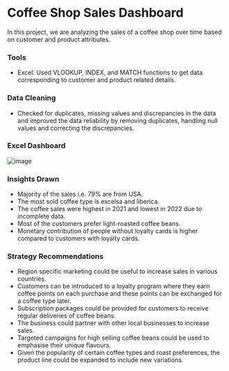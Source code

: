 # Coffee Shop Sales Dashboard

In this project, we are analyzing the sales of a coffee shop over time based on customer and product attributes.

### Tools
- Excel: Used VLOOKUP, INDEX, and MATCH functions to get data corresponding to customer and product related details.

### Data Cleaning
- Checked for duplicates, missing values and discrepancies in the data and improved the data reliability by removing duplicates, handling null values and correcting the discrepancies.

### Excel Dashboard
![image](https://github.com/user-attachments/assets/ef6c5cdd-ae95-4ff5-9969-8c1130582be1)

### Insights Drawn
- Majority of the sales i.e. 79% are from USA.
- The most sold coffee type is excelsa and liberica.  
- The coffee sales were highest in 2021 and lowest in 2022 due to incomplete data.
- Most of the customers prefer light-roasted coffee beans.
- Monetary contribution of people without loyalty cards is higher compared to customers with loyalty cards.


### Strategy Recommendations
- Region specific marketing could be useful to increase sales in various countries.
- Customers can be introduced to a loyalty program where they earn coffee points on each purchase and these points can be exchanged for a coffee type later.  
- Subscription packages could be provided for customers to receive regular deliveries of coffee beans.
- The business could partner with other local businesses to increase sales.
- Targeted campaigns for high selling coffee beans could be used to emphasise their unique flavours.
- Given the popularity of certain coffee types and roast preferences, the product line could be expanded to include new variations.

